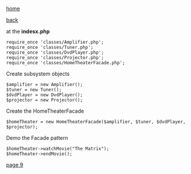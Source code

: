 [home](./page01.md)

[back](./page07.md)

at the **indesx.php**

```
require_once 'classes/Amplifier.php';
require_once 'classes/Tuner.php';
require_once 'classes/DvdPlayer.php';
require_once 'classes/Projector.php';
require_once 'classes/HomeTheaterFacade.php';
```

Create subsystem objects
```
$amplifier = new Amplifier();
$tuner = new Tuner();
$dvdPlayer = new DvdPlayer();
$projector = new Projector();
```

Create the HomeTheaterFacade
```
$homeTheater = new HomeTheaterFacade($amplifier, $tuner, $dvdPlayer, $projector);
```


Demo the Facade pattern

```
$homeTheater->watchMovie("The Matrix");
$homeTheater->endMovie();
```


[page 9](./page09.md)
